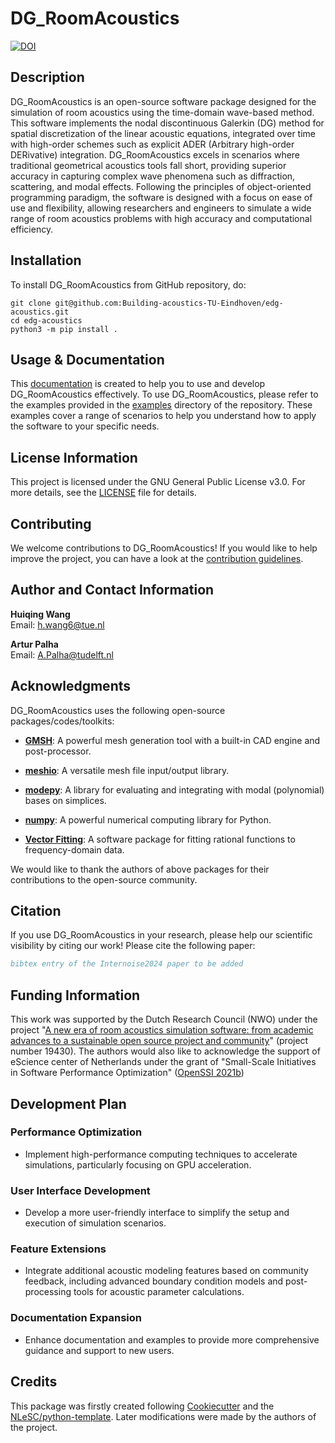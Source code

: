 # DG_RoomAcoustics
[![DOI](https://zenodo.org/badge/DOI/10.5281/zenodo.13619551.svg)](https://doi.org/10.5281/zenodo.13619551)

## Description

DG_RoomAcoustics is an open-source software package designed for the simulation of room acoustics using the time-domain wave-based method. This software implements the nodal discontinuous Galerkin (DG) method for spatial discretization of the linear acoustic equations, integrated over time with high-order schemes such as explicit ADER (Arbitrary high-order DERivative) integration. DG_RoomAcoustics excels in scenarios where traditional geometrical acoustics tools fall short, providing superior accuracy in capturing complex wave phenomena such as diffraction, scattering, and modal effects. Following the principles of object-oriented programming paradigm, the software is designed with a focus on ease of use and flexibility, allowing researchers and engineers to simulate a wide range of room acoustics problems with high accuracy and computational efficiency.

## Installation

To install DG_RoomAcoustics from GitHub repository, do:

```console
git clone git@github.com:Building-acoustics-TU-Eindhoven/edg-acoustics.git
cd edg-acoustics
python3 -m pip install .
```

## Usage & Documentation

This [documentation](https://dg-roomacoustics.readthedocs.io/) is created to help you to use and develop DG_RoomAcoustics effectively. To use DG_RoomAcoustics, please refer to the examples provided in the [examples](examples) directory of the repository. These examples cover a range of scenarios to help you understand how to apply the software to your specific needs.

## License Information

This project is licensed under the GNU General Public License v3.0. For more details, see the [LICENSE](LICENSE) file for details.

## Contributing

We welcome contributions to DG_RoomAcoustics! If you would like to help improve the project, you can have a look at the [contribution guidelines](CONTRIBUTING.md).

## Author and Contact Information

**Huiqing Wang**  
Email: <h.wang6@tue.nl>  

**Artur Palha**  
Email: <A.Palha@tudelft.nl>  

## Acknowledgments

DG_RoomAcoustics uses the following open-source packages/codes/toolkits:

- **[GMSH](https://gmsh.info/)**: A powerful mesh generation tool with a built-in CAD engine and post-processor.

- **[meshio](https://github.com/nschloe/meshio)**: A versatile mesh file input/output library.

- **[modepy](https://documen.tician.de/modepy/index.html)**: A library for evaluating and integrating with modal (polynomial) bases on simplices.

- **[numpy](https://numpy.org/)**: A powerful numerical computing library for Python.

- **[Vector Fitting](https://www.sintef.no/en/software/vector-fitting/)**: A software package for fitting rational functions to frequency-domain data.

We would like to thank the authors of above packages for their contributions to the open-source community.

## Citation

If you use DG_RoomAcoustics in your research,  please help our scientific visibility by citing our work! Please cite the following paper:

```bibtex
bibtex entry of the Internoise2024 paper to be added
```

## Funding Information

This work was supported by the Dutch Research Council (NWO) under the project "[A new era of room acoustics simulation software: from academic advances to a sustainable open source project and community](https://www.cursor.tue.nl/en/news/2022/februari/week-4/nwo-subsidy-for-open-source-project-on-room-acoustics/)" (project number 19430). The authors would also like to acknowledge the support of eScience center of Netherlands under the grant of "Small-Scale Initiatives in Software Performance Optimization" ([OpenSSI 2021b](https://www.esciencecenter.nl/news/researchers-to-benefit-from-cutting-edge-research-software-in-25-newly-awarded-projects/))

## Development Plan

### Performance Optimization

- Implement high-performance computing techniques to accelerate simulations, particularly focusing on GPU acceleration.

### User Interface Development

- Develop a more user-friendly interface to simplify the setup and execution of simulation scenarios.

### Feature Extensions

- Integrate additional acoustic modeling features based on community feedback, including advanced boundary condition models and post-processing tools for acoustic parameter calculations.

### Documentation Expansion

- Enhance documentation and examples to provide more comprehensive guidance and support to new users.

## Credits

This package was firstly created following [Cookiecutter](https://github.com/audreyr/cookiecutter) and the [NLeSC/python-template](https://github.com/NLeSC/python-template). Later modifications were made by the authors of the project.
